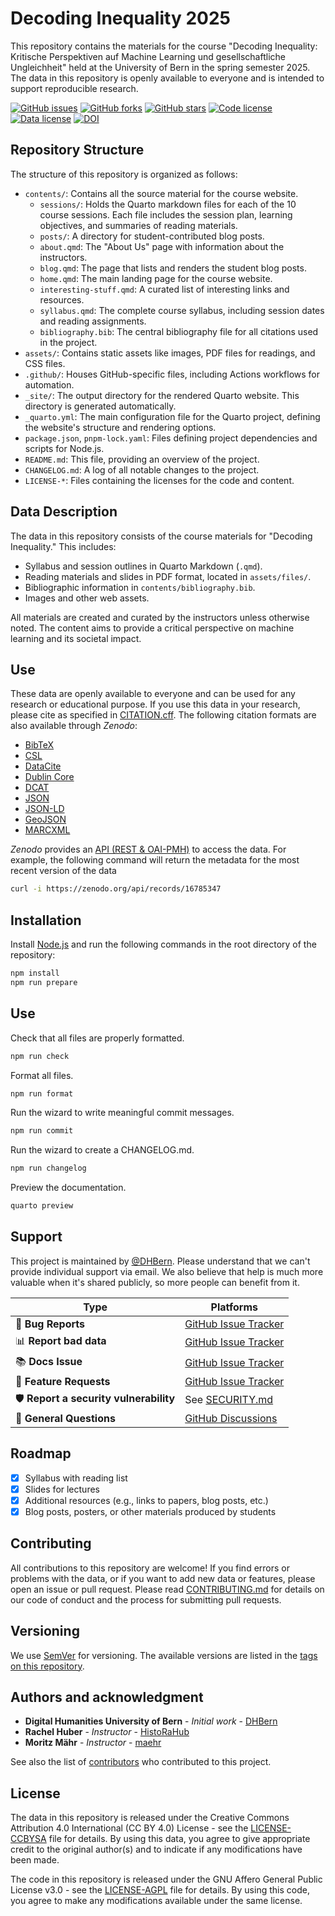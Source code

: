 # Decoding Inequality 2025

This repository contains the materials for the course "Decoding Inequality: Kritische Perspektiven auf Machine Learning und gesellschaftliche Ungleichheit" held at the University of Bern in the spring semester 2025. The data in this repository is openly available to everyone and is intended to support reproducible research.

[![GitHub issues](https://img.shields.io/github/issues/DHBern/decoding-inequality-2025.svg)](https://github.com/DHBern/decoding-inequality-2025/issues)
[![GitHub forks](https://img.shields.io/github/forks/DHBern/decoding-inequality-2025.svg)](https://github.com/DHBern/decoding-inequality-2025/network)
[![GitHub stars](https://img.shields.io/github/stars/DHBern/decoding-inequality-2025.svg)](https://github.com/DHBern/decoding-inequality-2025/stargazers)
[![Code license](https://img.shields.io/github/license/DHBern/decoding-inequality-2025.svg)](https://github.com/DHBern/decoding-inequality-2025/blob/main/LICENSE-AGPL.md)
[![Data license](https://img.shields.io/github/license/DHBern/decoding-inequality-2025.svg)](https://github.com/DHBern/decoding-inequality-2025/blob/main/LICENSE-CCBYSA.md)
[![DOI](https://zenodo.org/badge/876239345.svg)](https://doi.org/10.5281/zenodo.16785207)

## Repository Structure

The structure of this repository is organized as follows:

- `contents/`: Contains all the source material for the course website.
  - `sessions/`: Holds the Quarto markdown files for each of the 10 course sessions. Each file includes the session plan, learning objectives, and summaries of reading materials.
  - `posts/`: A directory for student-contributed blog posts.
  - `about.qmd`: The "About Us" page with information about the instructors.
  - `blog.qmd`: The page that lists and renders the student blog posts.
  - `home.qmd`: The main landing page for the course website.
  - `interesting-stuff.qmd`: A curated list of interesting links and resources.
  - `syllabus.qmd`: The complete course syllabus, including session dates and reading assignments.
  - `bibliography.bib`: The central bibliography file for all citations used in the project.
- `assets/`: Contains static assets like images, PDF files for readings, and CSS files.
- `.github/`: Houses GitHub-specific files, including Actions workflows for automation.
- `_site/`: The output directory for the rendered Quarto website. This directory is generated automatically.
- `_quarto.yml`: The main configuration file for the Quarto project, defining the website's structure and rendering options.
- `package.json`, `pnpm-lock.yaml`: Files defining project dependencies and scripts for Node.js.
- `README.md`: This file, providing an overview of the project.
- `CHANGELOG.md`: A log of all notable changes to the project.
- `LICENSE-*`: Files containing the licenses for the code and content.

## Data Description

The data in this repository consists of the course materials for "Decoding Inequality." This includes:

- Syllabus and session outlines in Quarto Markdown (`.qmd`).
- Reading materials and slides in PDF format, located in `assets/files/`.
- Bibliographic information in `contents/bibliography.bib`.
- Images and other web assets.

All materials are created and curated by the instructors unless otherwise noted. The content aims to provide a critical perspective on machine learning and its societal impact.

## Use

These data are openly available to everyone and can be used for any research or educational purpose. If you use this data in your research, please cite as specified in [CITATION.cff](CITATION.cff). The following citation formats are also available through _Zenodo_:

- [BibTeX](https://zenodo.org/record/16785347/export/hx)
- [CSL](https://zenodo.org/record/16785347/export/csl)
- [DataCite](https://zenodo.org/record/16785347/export/dcite4)
- [Dublin Core](https://zenodo.org/record/16785347/export/xd)
- [DCAT](https://zenodo.org/record/16785347/export/dcat)
- [JSON](https://zenodo.org/record/16785347/export/json)
- [JSON-LD](https://zenodo.org/record/16785347/export/schemaorg_jsonld)
- [GeoJSON](https://zenodo.org/record/16785347/export/geojson)
- [MARCXML](https://zenodo.org/record/16785347/export/xm)

_Zenodo_ provides an [API (REST & OAI-PMH)](https://developers.zenodo.org/) to access the data. For example, the following command will return the metadata for the most recent version of the data

```bash
curl -i https://zenodo.org/api/records/16785347
```

## Installation

Install [Node.js](https://nodejs.org/en/) and run the following commands in the root directory of the repository:

```bash
npm install
npm run prepare
```

## Use

Check that all files are properly formatted.

```bash
npm run check
```

Format all files.

```bash
npm run format
```

Run the wizard to write meaningful commit messages.

```bash
npm run commit
```

Run the wizard to create a CHANGELOG.md.

```bash
npm run changelog
```

Preview the documentation.

```bash
quarto preview
```

## Support

This project is maintained by [@DHBern](https://github.com/DHBern). Please understand that we can't provide individual support via email. We also believe that help is much more valuable when it's shared publicly, so more people can benefit from it.

| Type                                   | Platforms                                                                            |
| -------------------------------------- | ------------------------------------------------------------------------------------ |
| 🚨 **Bug Reports**                     | [GitHub Issue Tracker](https://github.com/DHBern/decoding-inequality-2025/issues)    |
| 📊 **Report bad data**                 | [GitHub Issue Tracker](https://github.com/DHBern/decoding-inequality-2025/issues)    |
| 📚 **Docs Issue**                      | [GitHub Issue Tracker](https://github.com/DHBern/decoding-inequality-2025/issues)    |
| 🎁 **Feature Requests**                | [GitHub Issue Tracker](https://github.com/DHBern/decoding-inequality-2025/issues)    |
| 🛡 **Report a security vulnerability** | See [SECURITY.md](SECURITY.md)                                                       |
| 💬 **General Questions**               | [GitHub Discussions](https://github.com/DHBern/decoding-inequality-2025/discussions) |

## Roadmap

- [x] Syllabus with reading list
- [x] Slides for lectures
- [x] Additional resources (e.g., links to papers, blog posts, etc.)
- [x] Blog posts, posters, or other materials produced by students

## Contributing

All contributions to this repository are welcome! If you find errors or problems with the data, or if you want to add new data or features, please open an issue or pull request. Please read [CONTRIBUTING.md](CONTRIBUTING.md) for details on our code of conduct and the process for submitting pull requests.

## Versioning

We use [SemVer](http://semver.org/) for versioning. The available versions are listed in the [tags on this repository](https://github.com/DHBern/decoding-inequality-2025/tags).

## Authors and acknowledgment

- **Digital Humanities University of Bern** - _Initial work_ - [DHBern](https://github.com/DHBern)
- **Rachel Huber** - _Instructor_ - [HistoRaHub](https://github.com/HistoRaHub)
- **Moritz Mähr** - _Instructor_ - [maehr](https://github.com/maehr)

See also the list of [contributors](https://github.com/DHBern/decoding-inequality-2025/graphs/contributors) who contributed to this project.

## License

The data in this repository is released under the Creative Commons Attribution 4.0 International (CC BY 4.0) License - see the [LICENSE-CCBYSA](LICENSE-CCBYSA.md) file for details. By using this data, you agree to give appropriate credit to the original author(s) and to indicate if any modifications have been made.

The code in this repository is released under the GNU Affero General Public License v3.0 - see the [LICENSE-AGPL](LICENSE-AGPL.md) file for details. By using this code, you agree to make any modifications available under the same license.
